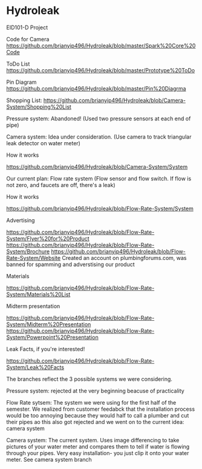 Hydroleak
=========

EID101-D Project

Code for Camera
https://github.com/brianyip496/Hydroleak/blob/master/Spark%20Core%20Code

ToDo List
https://github.com/brianyip496/Hydroleak/blob/master/Prototype%20ToDo

Pin Diagram
https://github.com/brianyip496/Hydroleak/blob/master/Pin%20Diagrma

Shopping List:
https://github.com/brianyip496/Hydroleak/blob/Camera-System/Shopping%20List

Pressure system: Abandoned! (Used two pressure sensors at each end of pipe)

Camera system: Idea under consideration. (Use camera to track triangular leak detector on water meter)

How it works

https://github.com/brianyip496/Hydroleak/blob/Camera-System/System


Our current plan: Flow rate system (Flow sensor and flow switch. If flow is not zero, and faucets are off, there's a leak)

How it works 

https://github.com/brianyip496/Hydroleak/blob/Flow-Rate-System/System

Advertising

https://github.com/brianyip496/Hydroleak/blob/Flow-Rate-System/Flyer%20for%20Product
https://github.com/brianyip496/Hydroleak/blob/Flow-Rate-System/Brochure
https://github.com/brianyip496/Hydroleak/blob/Flow-Rate-System/Website
Created an account on plumbingforums.com, was banned for spamming and adverstising our product

Materials

https://github.com/brianyip496/Hydroleak/blob/Flow-Rate-System/Materials%20List

Midterm presentation

https://github.com/brianyip496/Hydroleak/blob/Flow-Rate-System/Midterm%20Presentation
https://github.com/brianyip496/Hydroleak/blob/Flow-Rate-System/Powerpoint%20Presentation

Leak Facts, if you're interested!

https://github.com/brianyip496/Hydroleak/blob/Flow-Rate-System/Leak%20Facts

The branches reflect the 3 possible systems we were considering. 

Pressure system: rejected at the very beginning beacuse of practicality

Flow Rate sytsem: The system we were using for the first half of the semester. We realized from customer feedabck that the installation process would be too annoying because they would half to call a plumber and cut their pipes ao this also got rejected and we went on to the current idea: camera system

Camera system: The current system. Uses image differencing to take pictures of your water meter and compares them to tell if water is flowing through your pipes. Very easy installation- you just clip it onto your water meter. See camera system branch

